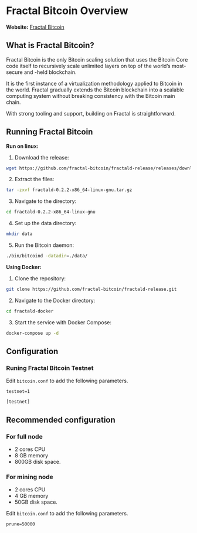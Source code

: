 # Fractal Bitcoin Overview

**Website:** [Fractal Bitcoin](https://fractalbitcoin.io)

## What is Fractal Bitcoin?

Fractal Bitcoin is the only Bitcoin scaling solution that uses the Bitcoin Core code itself to recursively scale unlimited layers on top of the world’s most-secure and -held blockchain.

It is the first instance of a virtualization methodology applied to Bitcoin in the world. Fractal gradually extends the Bitcoin blockchain into a scalable computing system without breaking consistency with the Bitcoin main chain.

With strong tooling and support, building on Fractal is straightforward.

## Running Fractal Bitcoin

**Run on linux:**

1. Download the release:

```bash
wget https://github.com/fractal-bitcoin/fractald-release/releases/download/v0.2.2/fractald-0.2.2-x86_64-linux-gnu.tar.gz
```

2. Extract the files:

```bash
tar -zxvf fractald-0.2.2-x86_64-linux-gnu.tar.gz
```

3. Navigate to the directory:

```bash
cd fractald-0.2.2-x86_64-linux-gnu
```

4. Set up the data directory:

```bash
mkdir data
```

5. Run the Bitcoin daemon:

```bash
./bin/bitcoind -datadir=./data/
```

**Using Docker:**

1. Clone the repository:

```bash
git clone https://github.com/fractal-bitcoin/fractald-release.git
```

2. Navigate to the Docker directory:

```bash
cd fractald-docker
```

3. Start the service with Docker Compose:

```bash
docker-compose up -d
```

## Configuration

### Runing Fractal Bitcoin Testnet

Edit `bitcoin.conf` to add the following parameters.

```
testnet=1

[testnet]
```

## Recommended configuration

### For full node

- 2 cores CPU
- 8 GB memory
- 800GB disk space.

### For mining node

- 2 cores CPU
- 4 GB memory
- 50GB disk space.

Edit `bitcoin.conf` to add the following parameters.

```
prune=50000
```
